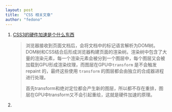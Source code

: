 ```yaml
---
layout: post
title:  "CSS 相关文章"
author: "fedono"
---
```


1. [CSS3的硬件加速是个什么东西](https://www.cnblogs.com/shytong/p/5419565.html)

   > 浏览器接收到页面文档后，会将文档中的标记语言解析为DOM树。DOM树和CSS结合后形成浏览器构建页面的渲染树。渲染树中包含了大量的渲染元素，每一个渲染元素会被分到一个图层中，每个图层又会被加载到GPU形成渲染纹理，而图层在GPU中`transform` 是不会触发 repaint 的，最终这些使用 `transform` 的图层都会由独立的合成器进程进行处理。
   >
   > 
   >
   > 首先transform和绝对定位都会产生新的图层，所以都不存在重排，图层在GPU中transform又不会引起重绘，这就是硬件加速的原理。

2. 